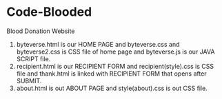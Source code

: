 # Code-Blooded
Blood Donation Website

1. byteverse.html is our HOME PAGE and byteverse.css and byteverse2.css is CSS file of home page and byteverse.js is our JAVA SCRIPT file.
2. recipient.html is our RECIPIENT FORM and recipient(style).css is CSS file and thank.html is linked with RECIPIENT FORM that opens after SUBMIT.
3. about.html is out ABOUT PAGE and style(about).css is out CSS file.

